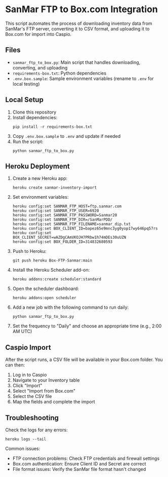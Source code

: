 # SanMar FTP to Box.com Integration

This script automates the process of downloading inventory data from SanMar's FTP server, converting it to CSV format, and uploading it to Box.com for import into Caspio.

## Files

- `sanmar_ftp_to_box.py`: Main script that handles downloading, converting, and uploading
- `requirements-box.txt`: Python dependencies
- `.env.box.sample`: Sample environment variables (rename to `.env` for local testing)

## Local Setup

1. Clone this repository
2. Install dependencies:
   ```
   pip install -r requirements-box.txt
   ```
3. Copy `.env.box.sample` to `.env` and update if needed
4. Run the script:
   ```
   python sanmar_ftp_to_box.py
   ```

## Heroku Deployment

1. Create a new Heroku app:
   ```
   heroku create sanmar-inventory-import
   ```

2. Set environment variables:
   ```
   heroku config:set SANMAR_FTP_HOST=ftp.sanmar.com
   heroku config:set SANMAR_FTP_USER=6920
   heroku config:set SANMAR_FTP_PASSWORD=Sanmar20
   heroku config:set SANMAR_FTP_DIR=/SanMarPDD/
   heroku config:set SANMAR_FTP_FILENAME=sanmar_dip.txt
   heroku config:set BOX_CLIENT_ID=bapez65e9mnc3yg0yop17wy646pq57rs
   heroku config:set BOX_CLIENT_SECRET=wAZDgCAmVKOJH7PRbw1h74mDEs30uUZN
   heroku config:set BOX_FOLDER_ID=314832680593
   ```

3. Push to Heroku:
   ```
   git push heroku Box-FTP-Sanmar:main
   ```

4. Install the Heroku Scheduler add-on:
   ```
   heroku addons:create scheduler:standard
   ```

5. Open the scheduler dashboard:
   ```
   heroku addons:open scheduler
   ```

6. Add a new job with the following command to run daily:
   ```
   python sanmar_ftp_to_box.py
   ```

7. Set the frequency to "Daily" and choose an appropriate time (e.g., 2:00 AM UTC)

## Caspio Import

After the script runs, a CSV file will be available in your Box.com folder. You can then:

1. Log in to Caspio
2. Navigate to your Inventory table
3. Click "Import"
4. Select "Import from Box.com"
5. Select the CSV file
6. Map the fields and complete the import

## Troubleshooting

Check the logs for any errors:
```
heroku logs --tail
```

Common issues:
- FTP connection problems: Check FTP credentials and firewall settings
- Box.com authentication: Ensure Client ID and Secret are correct
- File format issues: Verify the SanMar file format hasn't changed